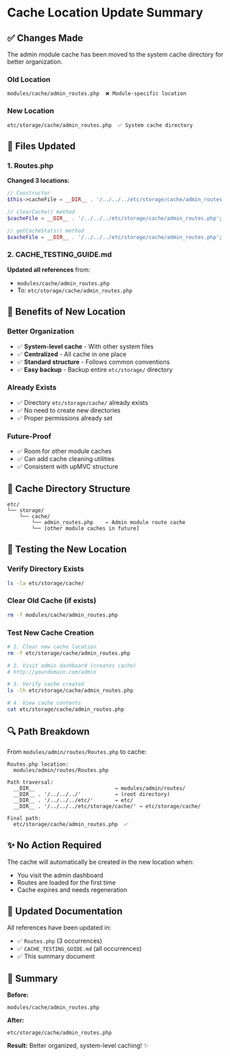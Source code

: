 # Cache Location Update Summary

## ✅ Changes Made

The admin module cache has been moved to the system cache directory for better organization.

### Old Location
```
modules/cache/admin_routes.php  ❌ Module-specific location
```

### New Location
```
etc/storage/cache/admin_routes.php  ✅ System cache directory
```

## 📝 Files Updated

### 1. Routes.php
**Changed 3 locations:**

```php
// Constructor
$this->cacheFile = __DIR__ . '/../../../etc/storage/cache/admin_routes.php';

// clearCache() method
$cacheFile = __DIR__ . '/../../../etc/storage/cache/admin_routes.php';

// getCacheStats() method
$cacheFile = __DIR__ . '/../../../etc/storage/cache/admin_routes.php';
```

### 2. CACHE_TESTING_GUIDE.md
**Updated all references** from:
- `modules/cache/admin_routes.php`
- To: `etc/storage/cache/admin_routes.php`

## 🎯 Benefits of New Location

### Better Organization
- ✅ **System-level cache** - With other system files
- ✅ **Centralized** - All cache in one place
- ✅ **Standard structure** - Follows common conventions
- ✅ **Easy backup** - Backup entire `etc/storage/` directory

### Already Exists
- ✅ Directory `etc/storage/cache/` already exists
- ✅ No need to create new directories
- ✅ Proper permissions already set

### Future-Proof
- ✅ Room for other module caches
- ✅ Can add cache cleaning utilities
- ✅ Consistent with upMVC structure

## 📁 Cache Directory Structure

```
etc/
└── storage/
    └── cache/
        └── admin_routes.php    ← Admin module route cache
        └── [other module caches in future]
```

## 🧪 Testing the New Location

### Verify Directory Exists
```bash
ls -la etc/storage/cache/
```

### Clear Old Cache (if exists)
```bash
rm -f modules/cache/admin_routes.php
```

### Test New Cache Creation
```bash
# 1. Clear new cache location
rm -f etc/storage/cache/admin_routes.php

# 2. Visit admin dashboard (creates cache)
# http://yourdomain.com/admin

# 3. Verify cache created
ls -lh etc/storage/cache/admin_routes.php

# 4. View cache contents
cat etc/storage/cache/admin_routes.php
```

## 🔍 Path Breakdown

From `modules/admin/routes/Routes.php` to cache:

```
Routes.php location:
  modules/admin/routes/Routes.php

Path traversal:
  __DIR__                          → modules/admin/routes/
  __DIR__ . '/../../../'           → (root directory)
  __DIR__ . '/../../../etc/'       → etc/
  __DIR__ . '/../../../etc/storage/cache/' → etc/storage/cache/

Final path:
  etc/storage/cache/admin_routes.php  ✅
```

## ✨ No Action Required

The cache will automatically be created in the new location when:
- You visit the admin dashboard
- Routes are loaded for the first time
- Cache expires and needs regeneration

## 📖 Updated Documentation

All references have been updated in:
- ✅ `Routes.php` (3 occurrences)
- ✅ `CACHE_TESTING_GUIDE.md` (all occurrences)
- ✅ This summary document

## 🎉 Summary

**Before:**
```
modules/cache/admin_routes.php
```

**After:**
```
etc/storage/cache/admin_routes.php
```

**Result:** Better organized, system-level caching! ✨

